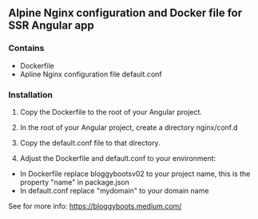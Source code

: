 ## Alpine Nginx configuration and Docker file for SSR Angular app
### Contains
  - Dockerfile
  - Apline Nginx configuration file default.conf

### Installation
1) Copy the Dockerfile to the root of your Angular project.
2) In the root of your Angular project, create a directory nginx/conf.d
3) Copy the default.conf file to that directory.

4) Adjust the Dockerfile and default.conf to your environment: 
  - In Dockerfile replace bloggybootsv02 to your project name, this is the property "name" in package.json 
  - In default.conf replace "mydomain" to your domain name

See for more info: https://bloggyboots.medium.com/
